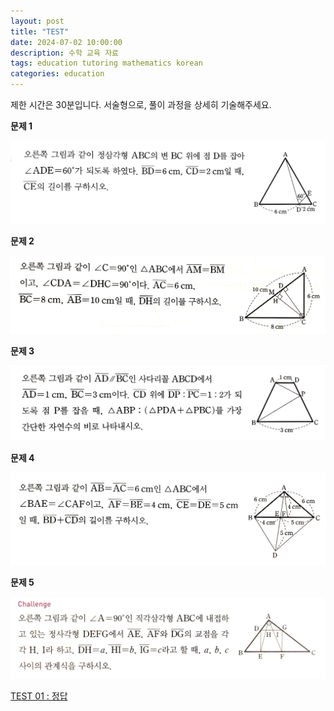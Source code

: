 ```yaml
---
layout: post
title: "TEST"
date: 2024-07-02 10:00:00
description: 수학 교육 자료
tags: education tutoring mathematics korean
categories: education
---
```



제한 시간은 30분입니다.
서술형으로, 풀이 과정을 상세히 기술해주세요.

**문제 1**

![Untitled](/assets/img/blog/tutoring/untitled_test_01_161f0f24f93180d29f25c8.png)

**문제 2**

![Untitled](/assets/img/blog/tutoring/untitled_1_test_01_161f0f24f93180d29f25c8.png)

**문제 3**

![Untitled](/assets/img/blog/tutoring/untitled_2_test_01_161f0f24f93180d29f25c8.png)

**문제 4**

![Untitled](/assets/img/blog/tutoring/untitled_3_test_01_161f0f24f93180d29f25c8.png)

**문제 5**

![Untitled](/assets/img/blog/tutoring/untitled_4_test_01_161f0f24f93180d29f25c8.png)

[TEST 01 : 정답](TEST%2001%20%EB%8F%84%ED%98%95%EC%9D%98%20%EB%8B%AE%EC%9D%8C%20161f0f24f93180d29f25c8f66c09ee22/TEST%2001%20%EC%A0%95%EB%8B%B5%20161f0f24f931816aaf11fba168b9af13.md)